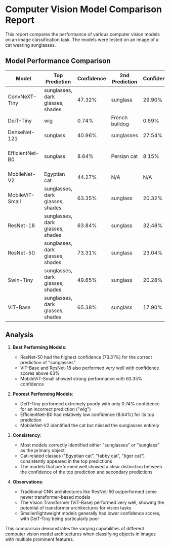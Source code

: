 # Computer Vision Model Comparison Report

This report compares the performance of various computer vision models on an image classification task. The models were tested on an image of a cat wearing sunglasses.

## Model Performance Comparison

| Model | Top Prediction | Confidence | 2nd Prediction | Confidence | 3rd Prediction | Confidence |
|-------|---------------|------------|---------------|------------|---------------|------------|
| ConvNeXT-Tiny | sunglasses, dark glasses, shades | 47.32% | sunglass | 29.90% | Egyptian cat | 5.95% |
| DeiT-Tiny | wig | 0.74% | French bulldog | 0.59% | Gila monster | 0.49% |
| DenseNet-121 | sunglass | 40.96% | sunglasses | 27.54% | tabby | 3.12% |
| EfficientNet-B0 | sunglass | 8.64% | Persian cat | 8.15% | sunglasses, dark glasses, shades | 6.96% |
| MobileNet-V2 | Egyptian cat | 44.27% | N/A | N/A | N/A | N/A |
| MobileViT-Small | sunglasses, dark glasses, shades | 63.35% | sunglass | 20.32% | Egyptian cat | 3.85% |
| ResNet-18 | sunglasses, dark glasses, shades | 63.84% | sunglass | 32.48% | Egyptian cat | 0.41% |
| ResNet-50 | sunglasses, dark glasses, shades | 73.31% | sunglass | 23.04% | Egyptian cat | 0.82% |
| Swin-Tiny | sunglasses, dark glasses, shades | 49.65% | sunglass | 20.28% | Egyptian cat | 8.34% |
| ViT-Base | sunglasses, dark glasses, shades | 65.38% | sunglass | 17.90% | tiger cat | 5.07% |

## Analysis

1. **Best Performing Models**:
   - ResNet-50 had the highest confidence (73.31%) for the correct prediction of "sunglasses"
   - ViT-Base and ResNet-18 also performed very well with confidence scores above 63%
   - MobileViT-Small showed strong performance with 63.35% confidence

2. **Poorest Performing Models**:
   - DeiT-Tiny performed extremely poorly with only 0.74% confidence for an incorrect prediction ("wig")
   - EfficientNet-B0 had relatively low confidence (8.64%) for its top prediction
   - MobileNet-V2 identified the cat but missed the sunglasses entirely

3. **Consistency**:
   - Most models correctly identified either "sunglasses" or "sunglass" as the primary object
   - Cat-related classes ("Egyptian cat", "tabby cat", "tiger cat") consistently appeared in the top predictions
   - The models that performed well showed a clear distinction between the confidence of the top prediction and secondary predictions

4. **Observations**:
   - Traditional CNN architectures like ResNet-50 outperformed some newer transformer-based models
   - The Vision Transformer (ViT-Base) performed very well, showing the potential of transformer architectures for vision tasks
   - Smaller/lightweight models generally had lower confidence scores, with DeiT-Tiny being particularly poor

This comparison demonstrates the varying capabilities of different computer vision model architectures when classifying objects in images with multiple prominent features.